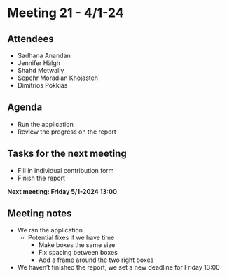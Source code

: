 # Meeting 21 - 4/1-24

## Attendees
- Sadhana Anandan
- Jennifer Hälgh
- Shahd Metwally
- Sepehr Moradian Khojasteh
- Dimitrios Pokkias

## Agenda
- Run the application
- Review the progress on the report

## Tasks for the next meeting
- Fill in individual contribution form
- Finish the report

**Next meeting: Friday 5/1-2024 13:00**

## Meeting notes
- We ran the application
    - Potential fixes if we have time 
        - Make boxes the same size
        - Fix spacing between boxes
        - Add a frame around the two right boxes
- We haven’t finished the report, we set a new deadline for Friday 13:00





 






 




